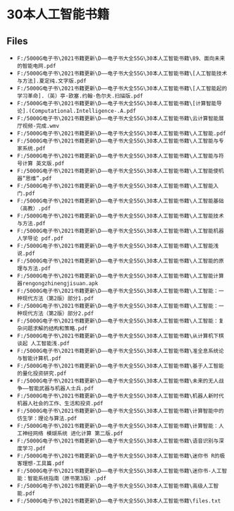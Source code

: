 # 30本人工智能书籍

## Files

- `F:/5000G电子书\2021书籍更新\D——电子书大全55G\30本人工智能书籍\89、面向未来的智能电网.pdf`
- `F:/5000G电子书\2021书籍更新\D——电子书大全55G\30本人工智能书籍\[人工智能技术与方法].夏定纯.文字版.pdf`
- `F:/5000G电子书\2021书籍更新\D——电子书大全55G\30本人工智能书籍\[人工智能起的学习革命].（英）亭·欧塞.约翰·色尔夫.扫描版.pdf`
- `F:/5000G电子书\2021书籍更新\D——电子书大全55G\30本人工智能书籍\[计算智能导论].(Computational.Intelligence-.A.pdf`
- `F:/5000G电子书\2021书籍更新\D——电子书大全55G\30本人工智能书籍\云计算智能展厅视频-完成.wmv`
- `F:/5000G电子书\2021书籍更新\D——电子书大全55G\30本人工智能书籍\人工智能.pdf`
- `F:/5000G电子书\2021书籍更新\D——电子书大全55G\30本人工智能书籍\人工智能与专家系统.pdf`
- `F:/5000G电子书\2021书籍更新\D——电子书大全55G\30本人工智能书籍\人工智能与符号计算 英文版.pdf`
- `F:/5000G电子书\2021书籍更新\D——电子书大全55G\30本人工智能书籍\人工智能使机器“思维”.pdf`
- `F:/5000G电子书\2021书籍更新\D——电子书大全55G\30本人工智能书籍\人工智能入门.pdf`
- `F:/5000G电子书\2021书籍更新\D——电子书大全55G\30本人工智能书籍\人工智能基础（高教）.pdf`
- `F:/5000G电子书\2021书籍更新\D——电子书大全55G\30本人工智能书籍\人工智能技术与方法.pdf`
- `F:/5000G电子书\2021书籍更新\D——电子书大全55G\30本人工智能书籍\人工智能机器人学导论 pdf.pdf`
- `F:/5000G电子书\2021书籍更新\D——电子书大全55G\30本人工智能书籍\人工智能浅说.pdf`
- `F:/5000G电子书\2021书籍更新\D——电子书大全55G\30本人工智能书籍\人工智能的原理与方法.pdf`
- `F:/5000G电子书\2021书籍更新\D——电子书大全55G\30本人工智能书籍\人工智能计算器rengongzhinengjisuan.apk`
- `F:/5000G电子书\2021书籍更新\D——电子书大全55G\30本人工智能书籍\人工智能：一种现代方法（第2版）部分1.pdf`
- `F:/5000G电子书\2021书籍更新\D——电子书大全55G\30本人工智能书籍\人工智能：一种现代方法（第2版）部分2.pdf`
- `F:/5000G电子书\2021书籍更新\D——电子书大全55G\30本人工智能书籍\人工智能：复杂问题求解的结构和策略.pdf`
- `F:/5000G电子书\2021书籍更新\D——电子书大全55G\30本人工智能书籍\从计算机下棋谈起 人工智能浅.pdf`
- `F:/5000G电子书\2021书籍更新\D——电子书大全55G\30本人工智能书籍\准全息系统论与智能计算机.pdf`
- `F:/5000G电子书\2021书籍更新\D——电子书大全55G\30本人工智能书籍\基于人工智能的量化投资研究.pdf`
- `F:/5000G电子书\2021书籍更新\D——电子书大全55G\30本人工智能书籍\未来的无人战争——智能武器与机器人士兵.pdf`
- `F:/5000G电子书\2021书籍更新\D——电子书大全55G\30本人工智能书籍\机器人新时代  机器人社会的工作、生活和投资.pdf`
- `F:/5000G电子书\2021书籍更新\D——电子书大全55G\30本人工智能书籍\计算智能中的仿生学：理论与算法.pdf`
- `F:/5000G电子书\2021书籍更新\D——电子书大全55G\30本人工智能书籍\计算智能：人工神经网络 模煳系统 进化计算 第二版.pdf`
- `F:/5000G电子书\2021书籍更新\D——电子书大全55G\30本人工智能书籍\语音识别与深度学习.pdf`
- `F:/5000G电子书\2021书籍更新\D——电子书大全55G\30本人工智能书籍\迷你书 R的极客理想-工具篇.pdf`
- `F:/5000G电子书\2021书籍更新\D——电子书大全55G\30本人工智能书籍\迷你书-人工智能：智能系统指南（原书第3版）.pdf`
- `F:/5000G电子书\2021书籍更新\D——电子书大全55G\30本人工智能书籍\高级人工智能.pdf`
- `F:/5000G电子书\2021书籍更新\D——电子书大全55G\30本人工智能书籍\files.txt`
